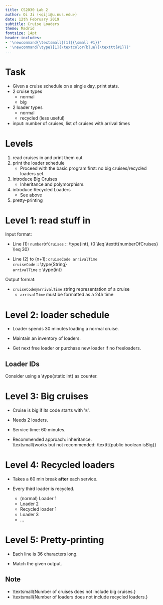 ```yaml
---
title: CS2030 Lab 2
author: Qi Ji (<qiji@u.nus.edu>)
date: 12th February 2019
subtitle: Cruise Loaders
theme: Madrid
fontsize: 14pt
header-includes:
- '\newcommand{\textsmall}[1]{{\small #1}}'
- '\newcommand{\type}[1]{\textcolor{blue}{\texttt{#1}}}'
...
```


# Task

* Given a cruise schedule on a single day, print stats.
* 2 cruise types
    - normal
    - big
* 2 loader types
    - normal
    - recycled (less useful)
* input: number of cruises, list of cruises with arrival times


# Levels

1. read cruises in and print them out
2. print the loader schedule
    * Proceed with the basic program first: no big cruises/recycled loaders yet.
3. introduce Big Cruises
    * Inheritance and polymorphism.
4. introduce Recycled Loaders
    * See above
5. pretty-printing

# Level 1: read stuff in

Input format:

- Line \(1\): `numberOfCruises` :: \type{int}, \(0 \leq \texttt{numberOfCruises} \leq 30\)

- Line \(2\) to \(n+1\): `cruiseCode arrivalTime`   
  `cruiseCode` :: \type{String}  
  `arrivalTime` :: \type{int}

Output format:

- `cruiseCode@arrivalTime` string representation of a cruise
   * `arrivalTime` must be formatted as a 24h time

# Level 2: loader schedule

* Loader spends 30 minutes loading a normal cruise.

* Maintain an inventory of loaders.

* Get next free loader or purchase new loader if no freeloaders.

## Loader IDs
Consider using a \type{static int} as counter.

# Level 3: Big cruises

* Cruise is big if its code starts with '`B`'.

* Needs 2 loaders.

* Service time: 60 minutes.

* Recommended approach: inheritance.  
  \textsmall{works but not recommended: \texttt{public boolean isBig}}

# Level 4: Recycled loaders

* Takes a 60 min break **after** each service.

* Every third loader is recycled.
    - (normal) Loader 1
    - Loader 2
    - Recycled loader 1
    - Loader 3
    - ...

# Level 5: Pretty-printing

* Each line is 36 characters long.

* Match the given output.

## Note
* \textsmall{Number of cruises does not include big cruises.}
* \textsmall{Number of loaders does not include recycled loaders.}
